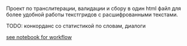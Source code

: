 Проект по транслитерации, валидации и сбору в один html файл для более удобной работы текстгридов с расшифрованными текстами.

TODO: конкорданс со статистикой по словам, диалоги

[see notebook for workflow](https://github.com/timtim1342/tukita_translit/blob/main/main.ipynb)

